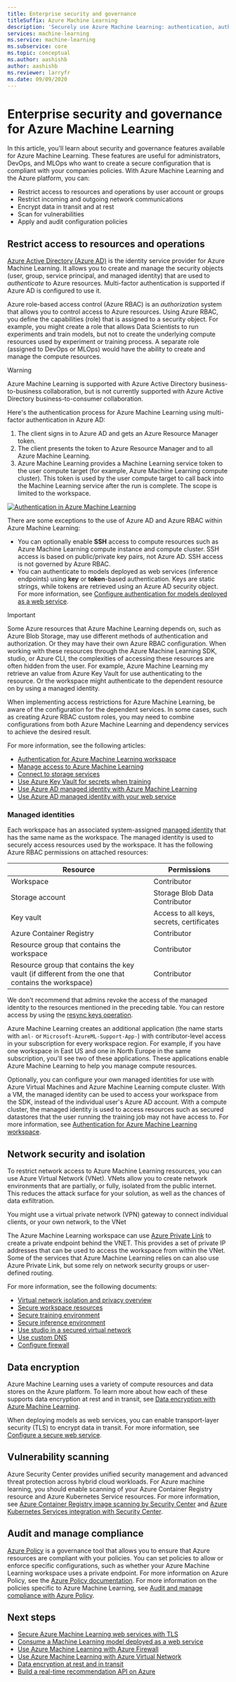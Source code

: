 ```yaml
---
title: Enterprise security and governance
titleSuffix: Azure Machine Learning
description: 'Securely use Azure Machine Learning: authentication, authorization, network security, data encryption, and monitoring.'
services: machine-learning
ms.service: machine-learning
ms.subservice: core
ms.topic: conceptual
ms.author: aashishb
author: aashishb
ms.reviewer: larryfr
ms.date: 09/09/2020
---
```


# Enterprise security and governance for Azure Machine Learning

In this article, you'll learn about security and governance features available for Azure Machine Learning. These features are useful for administrators, DevOps, and MLOps who want to create a secure configuration that is compliant with your companies policies. With Azure Machine Learning and the Azure platform, you can:

* Restrict access to resources and operations by user account or groups
* Restrict incoming and outgoing network communications
* Encrypt data in transit and at rest
* Scan for vulnerabilities
* Apply and audit configuration policies

## Restrict access to resources and operations

[Azure Active Directory (Azure AD)](../active-directory/fundamentals/active-directory-whatis.md) is the identity service provider for Azure Machine Learning. It allows you to create and manage the security objects (user, group, service principal, and managed identity) that are used to _authenticate_ to Azure resources. Multi-factor authentication is supported if Azure AD is configured to use it.

Azure role-based access control (Azure RBAC) is an _authorization_ system that allows you to control access to Azure resources. Using Azure RBAC, you define the capabilities (role) that is assigned to a security object. For example, you might create a role that allows Data Scientists to run experiments and train models, but not to create the underlying compute resources used by experiment or training process. A separate role (assigned to DevOps or MLOps) would have the ability to create and manage the compute resources.

> [!WARNING]
> Azure Machine Learning is supported with Azure Active Directory business-to-business collaboration, but is not currently supported with Azure Active Directory business-to-consumer collaboration.

Here's the authentication process for Azure Machine Learning using multi-factor authentication in Azure AD:

1. The client signs in to Azure AD and gets an Azure Resource Manager token.
1. The client presents the token to Azure Resource Manager and to all Azure Machine Learning.
1. Azure Machine Learning provides a Machine Learning service token to the user compute target (for example, Azure Machine Learning compute cluster). This token is used by the user compute target to call back into the Machine Learning service after the run is complete. The scope is limited to the workspace.

[![Authentication in Azure Machine Learning](media/concept-enterprise-security/authentication.png)](media/concept-enterprise-security/authentication.png#lightbox)

There are some exceptions to the use of Azure AD and Azure RBAC within Azure Machine Learning:
* You can optionally enable __SSH__ access to compute resources such as Azure Machine Learning compute instance and compute cluster. SSH access is based on public/private key pairs, not Azure AD. SSH access is not governed by Azure RBAC.
* You can authenticate to models deployed as web services (inference endpoints) using __key__ or __token__-based authentication. Keys are static strings, while tokens are retrieved using an Azure AD security object. For more information, see [Configure authentication for models deployed as a web service](how-to-authenticate-web-service.md).

> [!IMPORTANT]
> Some Azure resources that Azure Machine Learning depends on, such as Azure Blob Storage, may use different methods of authentication and authorization. Or they may have their own Azure RBAC configuration. When working with these resources through the Azure Machine Learning SDK, studio, or Azure CLI, the complexities of accessing these resources are often hidden from the user. For example, Azure Machine Learning my retrieve an value from Azure Key Vault for use authenticating to the resource. Or the workspace might authenticate to the dependent resource on by using a managed identity.
>
> When implementing access restrictions for Azure Machine Learning, be aware of the configuration for the dependent services. In some cases, such as creating Azure RBAC custom roles, you may need to combine configurations from both Azure Machine Learning and dependency services to achieve the desired result.


For more information, see the following articles:
* [Authentication for Azure Machine Learning workspace](how-to-setup-authentication.md)
* [Manage access to Azure Machine Learning](how-to-assign-roles.md)
* [Connect to storage services](how-to-access-data.md)
* [Use Azure Key Vault for secrets when training](how-to-use-secrets-in-runs.md)
* [Use Azure AD managed identity with Azure Machine Learning](how-to-use-managed-identities.md)
* [Use Azure AD managed identity with your web service](how-to-use-azure-ad-identity.md)

### Managed identities

Each workspace has an associated system-assigned [managed identity](../active-directory/managed-identities-azure-resources/overview.md) that has the same name as the workspace. The managed identity is used to securely access resources used by the workspace. It has the following Azure RBAC permissions on attached resources:

| Resource | Permissions |
| ----- | ----- |
| Workspace | Contributor |
| Storage account | Storage Blob Data Contributor |
| Key vault | Access to all keys, secrets, certificates |
| Azure Container Registry | Contributor |
| Resource group that contains the workspace | Contributor |
| Resource group that contains the key vault (if different from the one that contains the workspace) | Contributor |

We don't recommend that admins revoke the access of the managed identity to the resources mentioned in the preceding table. You can restore access by using the [resync keys operation](how-to-change-storage-access-key.md).

Azure Machine Learning creates an additional application (the name starts with `aml-` or `Microsoft-AzureML-Support-App-`) with contributor-level access in your subscription for every workspace region. For example, if you have one workspace in East US and one in North Europe in the same subscription, you'll see two of these applications. These applications enable Azure Machine Learning to help you manage compute resources.

Optionally, you can configure your own managed identities for use with Azure Virtual Machines and Azure Machine Learning compute cluster. With a VM, the managed identity can be used to access your workspace from the SDK, instead of the individual user's Azure AD account. With a compute cluster, the managed identity is used to access resources such as secured datastores that the user running the training job may not have access to. For more information, see [Authentication for Azure Machine Learning workspace](how-to-setup-authentication.md).

## Network security and isolation

To restrict network access to Azure Machine Learning resources, you can use Azure Virtual Network (VNet). VNets allow you to create network environments that are partially, or fully, isolated from the public internet. This reduces the attack surface for your solution, as well as the chances of data exfiltration.

You might use a virtual private network (VPN) gateway to connect individual clients, or your own network, to the VNet

The Azure Machine Learning workspace can use [Azure Private Link](../private-link/private-link-overview.md) to create a private endpoint behind the VNET. This provides a set of private IP addresses that can be used to access the workspace from within the VNet. Some of the services that Azure Machine Learning relies on can also use Azure Private Link, but some rely on network security groups or user-defined routing.

For more information, see the following documents:

* [Virtual network isolation and privacy overview](how-to-network-security-overview.md)
* [Secure workspace resources](how-to-secure-workspace-vnet.md)
* [Secure training environment](how-to-secure-training-vnet.md)
* [Secure inference environment](how-to-secure-inferencing-vnet.md)
* [Use studio in a secured virtual network](how-to-enable-studio-virtual-network.md)
* [Use custom DNS](how-to-custom-dns.md)
* [Configure firewall](how-to-access-azureml-behind-firewall.md)

<a id="encryption-at-rest"></a><a id="azure-blob-storage"></a>

## Data encryption

Azure Machine Learning uses a variety of compute resources and data stores on the Azure platform. To learn more about how each of these supports data encryption at rest and in transit, see [Data encryption with Azure Machine Learning](concept-data-encryption.md).

When deploying models as web services, you can enable transport-layer security (TLS) to encrypt data in transit. For more information, see [Configure a secure web service](how-to-secure-web-service.md).

## Vulnerability scanning

Azure Security Center provides unified security management and advanced threat protection across hybrid cloud workloads. For Azure machine learning, you should enable scanning of your Azure Container Registry resource and Azure Kubernetes Service resources. For more information, see [Azure Container Registry image scanning by Security Center](../security-center/defender-for-container-registries-introduction.md) and [Azure Kubernetes Services integration with Security Center](../security-center/defender-for-kubernetes-introduction.md).

## Audit and manage compliance

[Azure Policy](../governance/policy/index.yml) is a governance tool that allows you to ensure that Azure resources are compliant with your policies. You can set policies to allow or enforce specific configurations, such as whether your Azure Machine Learning workspace uses a private endpoint. For more information on Azure Policy, see the [Azure Policy documentation](../governance/policy/overview.md). For more information on the policies specific to Azure Machine Learning, see [Audit and manage compliance with Azure Policy](how-to-integrate-azure-policy.md).

## Next steps

* [Secure Azure Machine Learning web services with TLS](how-to-secure-web-service.md)
* [Consume a Machine Learning model deployed as a web service](how-to-consume-web-service.md)
* [Use Azure Machine Learning with Azure Firewall](how-to-access-azureml-behind-firewall.md)
* [Use Azure Machine Learning with Azure Virtual Network](how-to-network-security-overview.md)
* [Data encryption at rest and in transit](concept-data-encryption.md)
* [Build a real-time recommendation API on Azure](/azure/architecture/reference-architectures/ai/real-time-recommendation)
